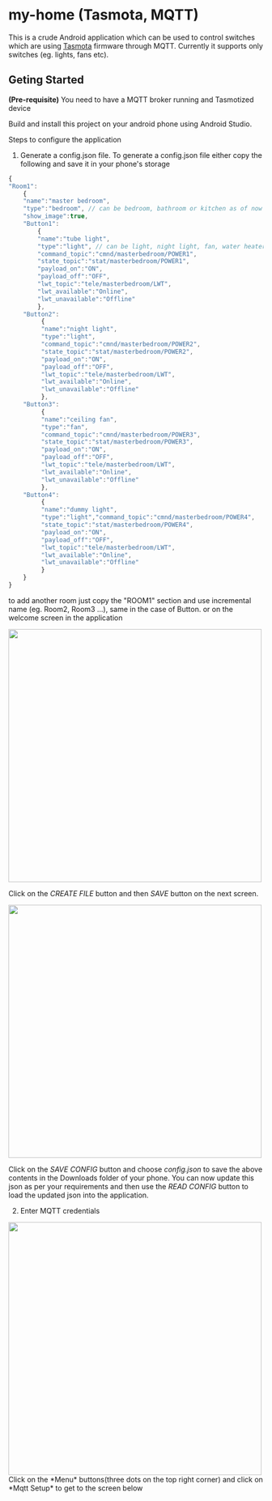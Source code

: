 # my-home (Tasmota, MQTT)
This is a crude Android application which can be used to control switches which are using [Tasmota](https://github.com/arendst/Tasmota) firmware through MQTT. 
Currently it supports only switches (eg. lights, fans etc).

## Geting Started
**(Pre-requisite)** You need to have a MQTT broker running and Tasmotized device

Build and install this project on your android phone using Android Studio.

Steps to configure the application
1. Generate a config.json file.
  To generate a config.json file either copy the following and save it in your phone's storage
  ```javascript
  {
  "Room1":
      {
      "name":"master bedroom",
      "type":"bedroom", // can be bedroom, bathroom or kitchen as of now
      "show_image":true,
      "Button1":
          {
          "name":"tube light",
          "type":"light", // can be light, night light, fan, water heater or blank("")
          "command_topic":"cmnd/masterbedroom/POWER1",
          "state_topic":"stat/masterbedroom/POWER1",
          "payload_on":"ON",
          "payload_off":"OFF",
          "lwt_topic":"tele/masterbedroom/LWT",
          "lwt_available":"Online",
          "lwt_unavailable":"Offline"
          },
      "Button2":
           {
           "name":"night light",
           "type":"light",
           "command_topic":"cmnd/masterbedroom/POWER2",
           "state_topic":"stat/masterbedroom/POWER2",
           "payload_on":"ON",
           "payload_off":"OFF",
           "lwt_topic":"tele/masterbedroom/LWT",
           "lwt_available":"Online",
           "lwt_unavailable":"Offline"
           },
      "Button3":
           {
           "name":"ceiling fan",
           "type":"fan",
           "command_topic":"cmnd/masterbedroom/POWER3",
           "state_topic":"stat/masterbedroom/POWER3",
           "payload_on":"ON",
           "payload_off":"OFF",
           "lwt_topic":"tele/masterbedroom/LWT",
           "lwt_available":"Online",
           "lwt_unavailable":"Offline"
           },
      "Button4":
           {
           "name":"dummy light",
           "type":"light","command_topic":"cmnd/masterbedroom/POWER4",
           "state_topic":"stat/masterbedroom/POWER4",
           "payload_on":"ON",
           "payload_off":"OFF",
           "lwt_topic":"tele/masterbedroom/LWT",
           "lwt_available":"Online",
           "lwt_unavailable":"Offline"
           }
      }
  }
  ```
  to add another room just copy the "ROOM1" section and use incremental name (eg. Room2, Room3 ...), same in the case of Button.
  or on the welcome screen in the application
  
  <img src="https://drive.google.com/uc?export=view&id=18zF_VdzWlzVO7kt7gKYpoyw0s89kq61d" height ="500"/>
  
  Click on the *CREATE FILE* button and then *SAVE* button on the next screen.
  
   <img src="https://drive.google.com/uc?export=view&id=199Jctk3ML8Js-GJEC7qNMGZLYXF3binr" height ="500"/>
  
  Click on the *SAVE CONFIG* button and choose *config.json* to save the above contents in the Downloads folder of your phone. You can now update this json as per your requirements and then use the *READ CONFIG* button to load the updated json into the application.

2. Enter MQTT credentials 
<img src="https://drive.google.com/uc?export=view&id=19-CyHWYCYOrHFfzT3Lxk-iKrzEAtHXjv" height ="500"/>
Click on the *Menu* buttons(three dots on the top right corner) and click on *Mqtt Setup* to get to the screen below
